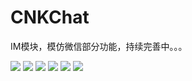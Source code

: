 # CNKChat
IM模块，模仿微信部分功能，持续完善中。。。

![](http://ww3.sinaimg.cn/mw690/7d11fac9jw1fbibh5uel1j20ku112n8n.jpg)
![](http://ww2.sinaimg.cn/mw690/7d11fac9jw1fbibh41yzej20ku11276h.jpg)
![](http://ww1.sinaimg.cn/mw690/7d11fac9jw1fbibh41o63j20ku112q8n.jpg)
![](http://ww4.sinaimg.cn/mw690/7d11fac9jw1fbibh4bn40j20ku11279c.jpg)
![](http://ww2.sinaimg.cn/mw690/7d11fac9jw1fbibh6p84sj20ku112n2c.jpg)
![](http://ww2.sinaimg.cn/mw690/7d11fac9jw1fbibh47x5tj20ku112afd.jpg)
